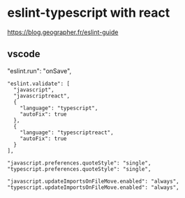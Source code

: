 # eslint-typescript with react

https://blog.geographer.fr/eslint-guide

## vscode

"eslint.run": "onSave",

```
"eslint.validate": [
  "javascript",
  "javascriptreact",
  {
    "language": "typescript",
    "autoFix": true
  },
  {
    "language": "typescriptreact",
    "autoFix": true
  }
],
```

```
"javascript.preferences.quoteStyle": "single",
"typescript.preferences.quoteStyle": "single",
```

```
"javascript.updateImportsOnFileMove.enabled": "always",
"typescript.updateImportsOnFileMove.enabled": "always",
```